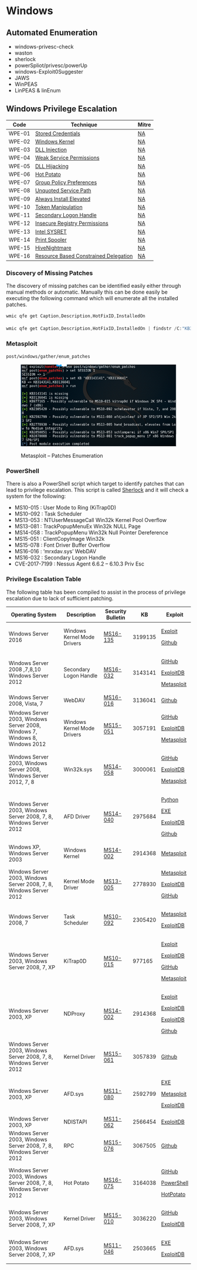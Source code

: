 # Windows

## Automated Enumeration

* windows-privesc-check
* waston
* sherlock
* powerSpliot/privesc/powerUp
* windows-Exploit0Suggester
* JAWS
* WinPEAS&#x20;
* LinPEAS & linEnum

## Windows Privilege Escalation

| Code   | Technique                                                                                                          | Mitre                           |
| ------ | ------------------------------------------------------------------------------------------------------------------ | ------------------------------- |
| WPE-01 | [Stored Credentials](https://pentestlab.blog/2017/04/19/stored-credentials/)                                       | [NA](https://attack.mitre.org/) |
| WPE-02 | [Windows Kernel](https://pentestlab.blog/2017/04/24/windows-kernel-exploits/)                                      | [NA](https://attack.mitre.org/) |
| WPE-03 | [DLL Injection](https://pentestlab.blog/2017/04/04/dll-injection/)                                                 | [NA](https://attack.mitre.org/) |
| WPE-04 | [Weak Service Permissions](https://pentestlab.blog/2017/03/30/weak-service-permissions/)                           | [NA](https://attack.mitre.org/) |
| WPE-05 | [DLL Hijacking](https://pentestlab.blog/2017/03/27/dll-hijacking/)                                                 | [NA](https://attack.mitre.org/) |
| WPE-06 | [Hot Potato](https://pentestlab.blog/2017/04/13/hot-potato/)                                                       | [NA](https://attack.mitre.org/) |
| WPE-07 | [Group Policy Preferences](https://pentestlab.blog/2017/03/20/group-policy-preferences/)                           | [NA](https://attack.mitre.org/) |
| WPE-08 | [Unquoted Service Path](https://pentestlab.blog/2017/03/09/unquoted-service-path/)                                 | [NA](https://attack.mitre.org/) |
| WPE-09 | [Always Install Elevated](https://pentestlab.blog/2017/02/28/always-install-elevated/)                             | [NA](https://attack.mitre.org/) |
| WPE-10 | [Token Manipulation](https://pentestlab.blog/2017/04/03/token-manipulation/)                                       | [NA](https://attack.mitre.org/) |
| WPE-11 | [Secondary Logon Handle](https://pentestlab.blog/2017/04/07/secondary-logon-handle/)                               | [NA](https://attack.mitre.org/) |
| WPE-12 | [Insecure Registry Permissions](https://pentestlab.blog/2017/03/31/insecure-registry-permissions/)                 | [NA](https://attack.mitre.org/) |
| WPE-13 | [Intel SYSRET](https://pentestlab.blog/2017/06/14/intel-sysret/)                                                   | [NA](https://attack.mitre.org/) |
| WPE-14 | [Print Spooler](https://pentestlab.blog/2021/08/02/universal-privilege-escalation-and-persistence-printer/)        | [NA](https://attack.mitre.org/) |
| WPE-15 | [HiveNightmare](https://pentestlab.blog/2021/08/16/hivenightmare/)                                                 | [NA](https://attack.mitre.org/) |
| WPE-16 | [Resource Based Constrained Delegation](https://pentestlab.blog/2021/10/18/resource-based-constrained-delegation/) | [NA](https://attack.mitre.org/) |

### Discovery of Missing Patches

The discovery of missing patches can be identified easily either through manual methods or automatic. Manually this can be done easily be executing the following command which will enumerate all the installed patches.

```powershell
wmic qfe get Caption,Description,HotFixID,InstalledOn
	
wmic qfe get Caption,Description,HotFixID,InstalledOn | findstr /C:"KB3136041" /C:"KB4018483"
```

### Metasploit

```bash
post/windows/gather/enum_patches
```

<figure><img src="../../../.gitbook/assets/image (2) (1) (1) (1) (1) (1) (1) (1).png" alt=""><figcaption><p>Metasploit – Patches Enumeration</p></figcaption></figure>

### PowerShell

There is also a PowerShell script which target to identify patches that can lead to privilege escalation. This script is called [Sherlock](https://github.com/rasta-mouse/Sherlock) and it will check a system for the following:

* MS10-015 : User Mode to Ring (KiTrap0D)
* MS10-092 : Task Scheduler
* MS13-053 : NTUserMessageCall Win32k Kernel Pool Overflow
* MS13-081 : TrackPopupMenuEx Win32k NULL Page
* MS14-058 : TrackPopupMenu Win32k Null Pointer Dereference
* MS15-051 : ClientCopyImage Win32k
* MS15-078 : Font Driver Buffer Overflow
* MS16-016 : ‘mrxdav.sys’ WebDAV
* MS16-032 : Secondary Logon Handle
* CVE-2017-7199 : Nessus Agent 6.6.2 – 6.10.3 Priv Esc

### Privilege Escalation Table

The following table has been compiled to assist in the process of privilege escalation due to lack of sufficient patching.

| Operating System                                                             | Description                 | Security Bulletin                                                              | KB      | Exploit                                                                                                                                                                                                                                                                                                                                                                                 |
| ---------------------------------------------------------------------------- | --------------------------- | ------------------------------------------------------------------------------ | ------- | --------------------------------------------------------------------------------------------------------------------------------------------------------------------------------------------------------------------------------------------------------------------------------------------------------------------------------------------------------------------------------------- |
| Windows Server 2016                                                          | Windows Kernel Mode Drivers | [MS16-135](https://technet.microsoft.com/en-us/library/security/ms16-135.aspx) | 3199135 | <p><a href="https://github.com/mwrlabs/CVE-2016-7255">Exploit</a></p><p><a href="https://github.com/FuzzySecurity/PSKernel-Primitives/blob/master/Sample-Exploits/MS16-135/MS16-135.ps1">Github</a></p>                                                                                                                                                                                 |
| Windows Server 2008 ,7,8,10 Windows Server 2012                              | Secondary Logon Handle      | [MS16-032](https://technet.microsoft.com/en-us/library/security/ms16-032.aspx) | 3143141 | <p> <a href="https://github.com/khr0x40sh/ms16-032">GitHub</a></p><p><a href="https://www.exploit-db.com/exploits/39719/">ExploitDB</a></p><p><a href="https://www.rapid7.com/db/modules/exploit/windows/local/ms16_032_secondary_logon_handle_privesc">Metasploit</a></p>                                                                                                              |
| Windows Server 2008, Vista, 7                                                | WebDAV                      | [MS16-016](https://technet.microsoft.com/en-us/library/security/ms16-016.aspx) | 3136041 | [Github](https://github.com/koczkatamas/CVE-2016-0051)                                                                                                                                                                                                                                                                                                                                  |
| Windows Server 2003, Windows Server 2008, Windows 7, Windows 8, Windows 2012 | Windows Kernel Mode Drivers | [MS15-051](https://technet.microsoft.com/en-us/library/security/ms15-051.aspx) | 3057191 | <p><a href="https://github.com/hfiref0x/CVE-2015-1701/raw/master/Compiled/Taihou32.exe">GitHub</a></p><p><a href="https://github.com/offensive-security/exploit-database-bin-sploits/raw/master/sploits/37049-32.exe">ExploitDB</a></p><p><a href="https://www.rapid7.com/db/modules/exploit/windows/local/ms15_051_client_copy_image">Metasploit</a></p>                               |
| Windows Server 2003, Windows Server 2008, Windows Server 2012, 7, 8          | Win32k.sys                  | [MS14-058](https://technet.microsoft.com/en-us/library/security/ms14-058.aspx) | 3000061 | <p><a href="https://github.com/sam-b/CVE-2014-4113">GitHub</a></p><p><a href="https://github.com/offensive-security/exploit-database-bin-sploits/raw/master/sploits/39666.zip">ExploitDB</a></p><p><a href="https://www.rapid7.com/db/modules/exploit/windows/local/ms14_058_track_popup_menu">Metasploit</a></p>                                                                       |
| Windows Server 2003, Windows Server 2008, 7, 8, Windows Server 2012          | AFD Driver                  | [MS14-040](https://technet.microsoft.com/en-us/library/security/ms14-040.aspx) | 2975684 | <p><a href="http://bhafsec.com/files/windows/MS14-40-x32.py">Python</a></p><p><a href="http://bhafsec.com/files/windows/MS14-40-x32.exe">EXE</a></p><p><a href="https://www.exploit-db.com/exploits/39446/">ExploitDB</a></p><p><a href="https://github.com/JeremyFetiveau/Exploits/blob/master/MS14-040.cpp">Github</a></p>                                                            |
| Windows XP, Windows Server 2003                                              | Windows Kernel              | [MS14-002](https://technet.microsoft.com/en-us/library/security/ms14-002.aspx) | 2914368 | [Metasploit](https://www.rapid7.com/db/modules/exploit/windows/local/ms\_ndproxy)                                                                                                                                                                                                                                                                                                       |
| Windows Server 2003, Windows Server 2008, 7, 8, Windows Server 2012          | Kernel Mode Driver          | [MS13-005](https://technet.microsoft.com/en-us/library/security/ms13-005.aspx) | 2778930 | <p><a href="https://www.rapid7.com/db/modules/exploit/windows/local/ms13_005_hwnd_broadcast">Metasploit</a></p><p><a href="https://www.exploit-db.com/exploits/24485/">ExploitDB</a></p><p><a href="https://github.com/0vercl0k/stuffz/blob/master/ms13-005-funz-poc.cpp">GitHub</a></p>                                                                                                |
| Windows Server 2008, 7                                                       | Task Scheduler              | [MS10-092](https://technet.microsoft.com/en-us/library/security/ms10-092.aspx) | 2305420 | <p><a href="https://www.rapid7.com/db/modules/exploit/windows/local/ms10_092_schelevator">Metasploit</a></p><p><a href="https://www.exploit-db.com/exploits/15589/">ExploitDB</a></p>                                                                                                                                                                                                   |
| Windows Server 2003, Windows Server 2008, 7, XP                              |  KiTrap0D                   | [MS10-015](https://technet.microsoft.com/en-us/library/security/ms10-015.aspx) | 977165  | <p><a href="http://bhafsec.com/files/windows/KiTrap0d.zip">Exploit</a></p><p><a href="https://www.exploit-db.com/exploits/11199/">ExploitDB</a></p><p><a href="https://github.com/offensive-security/exploit-database-bin-sploits/raw/master/sploits/11199.zip">GitHub</a></p><p><a href="https://www.rapid7.com/db/modules/exploit/windows/local/ms10_015_kitrap0d">Metasploit</a></p> |
| Windows Server 2003, XP                                                      | NDProxy                     | [MS14-002](https://technet.microsoft.com/en-us/library/security/ms14-002.aspx) | 2914368 | <p><a href="http://bhafsec.com/files/windows/MS14-002.exe">Exploit</a></p><p><a href="https://www.exploit-db.com/exploits/30014/">ExploitDB</a></p><p><a href="https://www.exploit-db.com/exploits/37732/">ExploitDB</a></p><p><a href="https://github.com/dev-zzo/exploits-nt-privesc/blob/master/MS14-002/MS14-002.c">Github</a></p>                                                  |
| Windows Server 2003, Windows Server 2008, 7, 8, Windows Server 2012          | Kernel Driver               | [MS15-061](https://technet.microsoft.com/en-us/library/security/ms15-061.aspx) | 3057839 | [Github](https://github.com/Rootkitsmm/MS15-061)                                                                                                                                                                                                                                                                                                                                        |
| Windows Server 2003, XP                                                      | AFD.sys                     | [MS11-080](https://technet.microsoft.com/en-us/library/security/ms11-080.aspx) | 2592799 | <p><a href="http://bhafsec.com/files/windows/ms110-080.exe">EXE</a></p><p><a href="https://www.rapid7.com/db/modules/exploit/windows/local/ms11_080_afdjoinleaf">Metasploit</a></p><p><a href="https://www.exploit-db.com/exploits/18176/">ExploitDB</a></p>                                                                                                                            |
| Windows Server 2003, XP                                                      | NDISTAPI                    | [MS11-062](https://technet.microsoft.com/en-us/library/security/ms11-062.aspx) | 2566454 | [ExploitDB](https://www.exploit-db.com/exploits/40627/)                                                                                                                                                                                                                                                                                                                                 |
| Windows Server 2003, Windows Server 2008, 7, 8, Windows Server 2012          | RPC                         | [MS15-076](https://technet.microsoft.com/en-us/library/security/ms15-076.aspx) | 3067505 | [Github](https://github.com/monoxgas/Trebuchet)                                                                                                                                                                                                                                                                                                                                         |
| Windows Server 2003, Windows Server 2008, 7, 8, Windows Server 2012          | Hot Potato                  | [MS16-075](https://technet.microsoft.com/en-us/library/security/ms16-075.aspx) | 3164038 | <p><a href="https://github.com/foxglovesec/RottenPotato">GitHub</a></p><p><a href="https://github.com/Kevin-Robertson/Tater">PowerShell</a></p><p><a href="https://github.com/foxglovesec/Potato">HotPotato</a></p>                                                                                                                                                                     |
| Windows Server 2003, Windows Server 2008, 7, XP                              | Kernel Driver               | [MS15-010](https://technet.microsoft.com/en-us/library/security/ms15-010.aspx) | 3036220 | <p><a href="https://github.com/offensive-security/exploit-database-bin-sploits/raw/master/sploits/39035.zip">GitHub</a></p><p><a href="https://www.exploit-db.com/exploits/37098/">ExploitDB</a></p>                                                                                                                                                                                    |
| Windows Server 2003, Windows Server 2008, 7, XP                              | AFD.sys                     | [MS11-046](https://technet.microsoft.com/en-us/library/security/ms11-046.aspx) | 2503665 | <p><a href="http://bhafsec.com/files/windows/ms11-046.exe">EXE</a></p><p><a href="https://www.exploit-db.com/exploits/40564/">ExploitDB</a></p>                                                                                                                                                                                                                                         |
